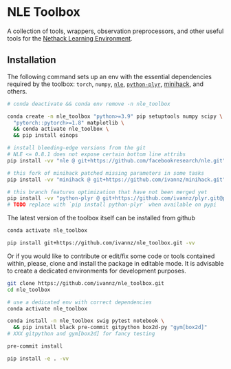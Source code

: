 # NLE Toolbox

A collection of tools, wrappers, observation preprocessors, and other useful
tools for the [Nethack Learning Environment](https://github.com/facebookresearch/nle.git).

## Installation

The following command sets up an env with the essential dependencies required by the toolbox: `torch`, `numpy`, [`nle`](https://github.com/facebookresearch/nle.git), [`python-plyr`](https://github.com/ivannz/plyr.git), [minihack](https://github.com/facebookresearch/minihack.git), and others.

```bash
# conda deactivate && conda env remove -n nle_toolbox

conda create -n nle_toolbox "python>=3.9" pip setuptools numpy scipy \
  "pytorch::pytorch>=1.8" matplotlib \
  && conda activate nle_toolbox \
  && pip install einops

# install bleeding-edge versions from the git
# NLE <= 0.8.1 does not expose certain bottom line attribs
pip install -vv "nle @ git+https://github.com/facebookresearch/nle.git"

# this fork of minihack patched missing parameters in some tasks
pip install -vv "minihack @ git+https://github.com/ivannz/minihack.git"

# this branch features optimization that have not been merged yet
pip install -vv "python-plyr @ git+https://github.com/ivannz/plyr.git@populate"
# TODO replace with `pip install python-plyr` when available on pypi
```

The latest version of the toolbox itself can be installed from github

```bash
conda activate nle_toolbox

pip install git+https://github.com/ivannz/nle_toolbox.git -vv
```

Or if you would like to contribute or edit/fix some code or tools contained within, please, clone and install the package in editable mode. It is advisable to create a dedicated environments for development purposes.

```bash
git clone https://github.com/ivannz/nle_toolbox.git
cd nle_toolbox

# use a dedicated env with correct dependencies
conda activate nle_toolbox

conda install -n nle_toolbox swig pytest notebook \
  && pip install black pre-commit gitpython box2d-py "gym[box2d]"
# XXX gitpython and gym[box2d] for fancy testing

pre-commit install

pip install -e . -vv
```
